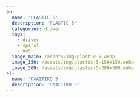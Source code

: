 ```yaml
---
en:
  name: 'PLASTIC 5'
  description: 'PLASTIC 5'
  categories: driver
  tags:
    - driver
    - spiral
    - no5
  image_main: /assets/img/plastic-5.webp
  image_150: /assets/img/plastic-5-150x150.webp
  image_300: /assets/img/plastic-5-300x300.webp
el:
  name: 'ΠΛΑΣΤΙΚΟ 5'
  description: 'ΠΛΑΣΤΙΚΟ 5'
---
```

